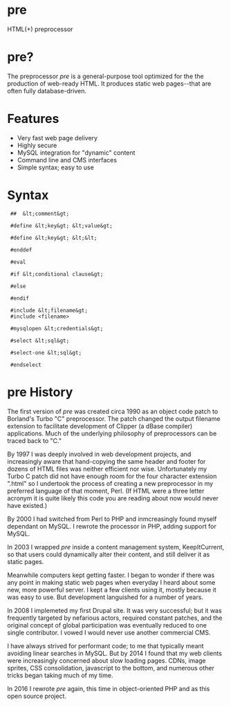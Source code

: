# pre
HTML(+) preprocessor

# pre?

The preprocessor _pre_ is a general-purpose tool optimized for the the production of web-ready HTML. It produces static web pages--that are often fully database-driven.

# Features
* Very fast web page delivery
* Highly secure
* MySQL integration for "dynamic" content
* Command line and CMS interfaces
* Simple syntax; easy to use

# Syntax
```
 ##  &lt;comment&gt;

 #define &lt;key&gt; &lt;value&gt;
 
 #define &lt;key&gt; &lt;&lt;
 
 #enddef

 #eval

 #if &lt;conditional clause&gt;
 
 #else
 
 #endif

 #include &lt;filename&gt;
 #include <filename>

 #mysqlopen &lt;credentials&gt;
 
 #select &lt;sql&gt;
 
 #select-one &lt;sql&gt;
 
 #endselect
```

# pre History

The first version of _pre_ was created circa 1990 as an object code patch to Borland's Turbo "C" preprocessor. The patch changed the output filename extension to facilitate development of Clipper (a dBase compiler) applications. Much of the underlying philosophy of preprocessors can be traced back to "C."

By 1997 I was deeply involved in web development projects, and increasingly aware that hand-copying the same header and footer for dozens of HTML files was neither efficient nor wise. Unfortunately my Turbo C patch did not have enough room for the four character extension ".html" so I undertook the process of creating a new preprocessor in my preferred language of that moment, Perl. (If HTML were a three letter acronym it is quite likely this code you are reading about now would never have existed.)

By 2000 I had switched from Perl to PHP and inmcreasingly found myself dependant on MySQL. I rewrote the processor in PHP, adding support for MySQL.

In 2003 I wrapped _pre_ inside a content management system, KeepItCurrent, so that users could dynamically alter their content, and still deliver it as static pages.

Meanwhile computers kept getting faster. I began to wonder if there was any point in making static web pages when everyday I heard about some new, more powerful server. I kept a few clients using it, mostly because it was easy to use. But development languished for a number of years.

In 2008 I implemeted my first Drupal site. It was very successful; but it was frequently targeted by nefarious actors, required constant patches, and the original concept of global participation was eventually reduced to one single contributor. I vowed I would never use another commercial CMS.

I have always strived for performant code; to me that typically meant avoiding linear searches in MySQL. But by 2014 I found that my web clients were increasingly concerned about slow loading pages. CDNs, image sprites, CSS consolidation, javascript to the bottom, and numerous other tricks began taking much of my time.

In 2016 I rewrote _pre_ again, this time in object-oriented PHP and as this open source project.

